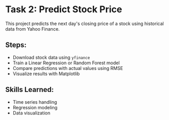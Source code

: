# Task 2: Predict Stock Price

This project predicts the next day's closing price of a stock using historical data from Yahoo Finance.

## Steps:
- Download stock data using `yfinance`
- Train a Linear Regression or Random Forest model
- Compare predictions with actual values using RMSE
- Visualize results with Matplotlib

## Skills Learned:
- Time series handling
- Regression modeling
- Data visualization
